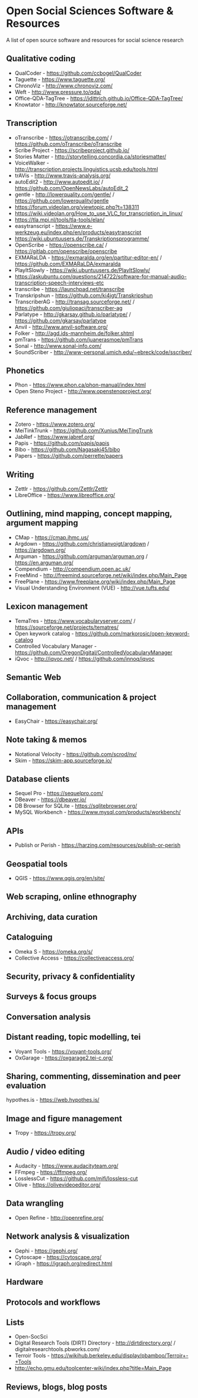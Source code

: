# Open Social Sciences Software & Resources
A list of open source software and resources for social science research

## Qualitative coding
+ QualCoder - https://github.com/ccbogel/QualCoder
+ Taguette - https://www.taguette.org/
+ ChronoViz - http://www.chronoviz.com/
+ Weft - http://www.pressure.to/qda/
+ Office-QDA-TagTree - https://jdittrich.github.io/Office-QDA-TagTree/
+ Knowtator - http://knowtator.sourceforge.net/

## Transcription
+ oTranscribe - https://otranscribe.com/ / https://github.com/oTranscribe/oTranscribe
+ Scribe Project - https://scribeproject.github.io/
+ Stories Matter - http://storytelling.concordia.ca/storiesmatter/
+ VoiceWalker - http://transcription.projects.linguistics.ucsb.edu/tools.html
+ trAVis - http://www.travis-analysis.org/
+ autoEdit2 - http://www.autoedit.io/ / https://github.com/OpenNewsLabs/autoEdit_2
+ gentle - http://lowerquality.com/gentle/ / https://github.com/lowerquality/gentle
+ https://forum.videolan.org/viewtopic.php?t=138311
+ https://wiki.videolan.org/How_to_use_VLC_for_transcription_in_linux/
+ https://tla.mpi.nl/tools/tla-tools/elan/
+ easytranscript - https://www.e-werkzeug.eu/index.php/en/products/easytranscript
+ https://wiki.ubuntuusers.de/Transkriptionsprogramme/
+ OpenScribe - https://openscribe.ca/ / https://gitlab.com/openscribe/openscribe
+ EXMARaLDA - https://exmaralda.org/en/partitur-editor-en/ / https://github.com/EXMARaLDA/exmaralda
+ PlayItSlowly - https://wiki.ubuntuusers.de/PlayItSlowly/
+ https://askubuntu.com/questions/214722/software-for-manual-audio-transcription-speech-interviews-etc
+ transcribe - https://launchpad.net/transcribe
+ Transkripshun - https://github.com/ki4jgt/Transkripshun
+ TranscriberAG - http://transag.sourceforge.net/ / https://github.com/giuliopaci/transcriber-ag
+ Parlatype - http://gkarsay.github.io/parlatype/ / https://github.com/gkarsay/parlatype
+ Anvil - http://www.anvil-software.org/
+ Folker - http://agd.ids-mannheim.de/folker.shtml
+ pmTrans - https://github.com/juanerasmoe/pmTrans
+ Sonal - http://www.sonal-info.com/
+ SoundScriber - http://www-personal.umich.edu/~ebreck/code/sscriber/

## Phonetics
+ Phon - https://www.phon.ca/phon-manual/index.html
+ Open Steno Project - http://www.openstenoproject.org/

## Reference management
+ Zotero - https://www.zotero.org/
+ MeiTinkTrunk - https://github.com/Xunius/MeiTingTrunk
+ JabRef - https://www.jabref.org/
+ Papis - https://github.com/papis/papis
+ Bibo - https://github.com/Nagasaki45/bibo
+ Papers - https://github.com/perrette/papers

## Writing
+ Zettlr - https://github.com/Zettlr/Zettlr
+ LibreOffice - https://www.libreoffice.org/

## Outlining, mind mapping, concept mapping, argument mapping
+ CMap - https://cmap.ihmc.us/
+ Argdown - https://github.com/christianvoigt/argdown / https://argdown.org/
+ Arguman - https://github.com/arguman/arguman.org / https://en.arguman.org/
+ Compendium - http://compendium.open.ac.uk/
+ FreeMind - http://freemind.sourceforge.net/wiki/index.php/Main_Page
+ FreePlane - https://www.freeplane.org/wiki/index.php/Main_Page
+ Visual Understanding Environment (VUE) - http://vue.tufts.edu/

## Lexicon management
+ TemaTres - https://www.vocabularyserver.com/ / https://sourceforge.net/projects/tematres/
+ Open keywork catalog - https://github.com/markorosic/open-keyword-catalog
+ Controlled Vocabulary Manager - https://github.com/OregonDigital/ControlledVocabularyManager
+ iQvoc - http://iqvoc.net/ / https://github.com/innoq/iqvoc

## Semantic Web

## Collaboration, communication & project management
+ EasyChair - https://easychair.org/

## Note taking & memos
+ Notational Velocity - https://github.com/scrod/nv/
+ Skim - https://skim-app.sourceforge.io/

## Database clients
+ Sequel Pro - https://sequelpro.com/
+ DBeaver - https://dbeaver.io/
+ DB Browser for SQLite - https://sqlitebrowser.org/
+ MySQL Workbench - https://www.mysql.com/products/workbench/

## APIs
+ Publish or Perish - https://harzing.com/resources/publish-or-perish

## Geospatial tools
+ QGIS - https://www.qgis.org/en/site/

## Web scraping, online ethnography

## Archiving, data curation

## Cataloguing
+ Omeka S - https://omeka.org/s/
+ Collective Access - https://collectiveaccess.org/

## Security, privacy & confidentiality

## Surveys & focus groups

## Conversation analysis

## Distant reading, topic modelling, tei
+ Voyant Tools - https://voyant-tools.org/
+ OxGarage - https://oxgarage2.tei-c.org/

## Sharing, commenting, dissemination and peer evaluation
hypothes.is - https://web.hypothes.is/

## Image and figure management
+ Tropy - https://tropy.org/

## Audio / video editing
+ Audacity - https://www.audacityteam.org/
+ FFmpeg - https://ffmpeg.org/
+ LosslessCut - https://github.com/mifi/lossless-cut
+ Olive - https://olivevideoeditor.org/

## Data wrangling
+ Open Refine - http://openrefine.org/

## Network analysis & visualization
+ Gephi - https://gephi.org/
+ Cytoscape - https://cytoscape.org/
+ iGraph - https://igraph.org/redirect.html

## Hardware

## Protocols and workflows

## Lists
+ Open-SocSci
+ Digital Research Tools (DIRT) Directory - http://dirtdirectory.org/ / digitalresearchtools.pbworks.com/
+ Terroir Tools - https://wikihub.berkeley.edu/display/pbamboo/Terroir+-+Tools
+ http://echo.gmu.edu/toolcenter-wiki/index.php?title=Main_Page

## Reviews, blogs, blog posts